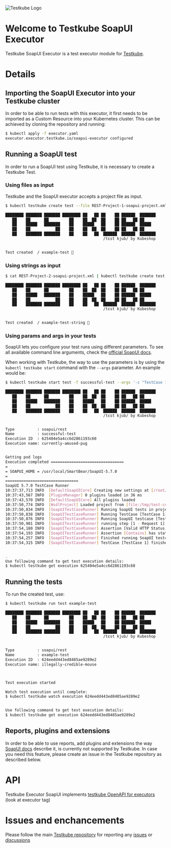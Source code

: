 ![Testkube Logo](https://raw.githubusercontent.com/kubeshop/testkube/main/assets/testkube-color-gray.png)

# Welcome to Testkube SoapUI Executor

Testkube SoapUI Executor is a test executor module for [Testkube](https://testkube.io).

# Details

## Importing the SoapUI Executor into your Testkube cluster

In order to be able to run tests with this executor, it first needs to be imported as a Custom Resource into your Kubernetes cluster.
This can be achieved by cloning the repository and running:

```bash
$ kubectl apply -f executor.yaml
executor.executor.testkube.io/soapui-executor configured
```

## Running a SoapUI test

In order to run a SoapUI test using Testkube, it is necessary to create a Testkube Test.

### Using files as input

Testkube and the SoapUI executor accepts a project file as input.

```bash
$ kubectl testkube create test --file REST-Project-1-soapui-project.xml --type soapui/rest --name example-test

████████ ███████ ███████ ████████ ██   ██ ██    ██ ██████  ███████ 
   ██    ██      ██         ██    ██  ██  ██    ██ ██   ██ ██      
   ██    █████   ███████    ██    █████   ██    ██ ██████  █████   
   ██    ██           ██    ██    ██  ██  ██    ██ ██   ██ ██      
   ██    ███████ ███████    ██    ██   ██  ██████  ██████  ███████ 
                                           /tɛst kjub/ by Kubeshop


Test created  / example-test 🥇

```

### Using strings as input

```bash
$ cat REST-Project-2-soapui-project.xml | kubectl testkube create test --type soapui/rest --name example-test-string

████████ ███████ ███████ ████████ ██   ██ ██    ██ ██████  ███████ 
   ██    ██      ██         ██    ██  ██  ██    ██ ██   ██ ██      
   ██    █████   ███████    ██    █████   ██    ██ ██████  █████   
   ██    ██           ██    ██    ██  ██  ██    ██ ██   ██ ██      
   ██    ███████ ███████    ██    ██   ██  ██████  ██████  ███████ 
                                           /tɛst kjub/ by Kubeshop


Test created  / example-test-string 🥇

```

### Using params and args in your tests

SoapUI lets you configure your test runs using different parameters. To see all available command line arguments, check the [official SoapUI docs](https://www.soapui.org/docs/test-automation/running-functional-tests/).

When working with Testkube, the way to use the parameters is by using the `kubectl testkube start` command with the `--args` parameter.
An example would be:

```bash
$ kubectl testkube start test -f successful-test --args '-c "TestCase 1"' 

████████ ███████ ███████ ████████ ██   ██ ██    ██ ██████  ███████ 
   ██    ██      ██         ██    ██  ██  ██    ██ ██   ██ ██      
   ██    █████   ███████    ██    █████   ██    ██ ██████  █████   
   ██    ██           ██    ██    ██  ██  ██    ██ ██   ██ ██      
   ██    ███████ ███████    ██    ██   ██  ██████  ██████  ███████ 
                                           /tɛst kjub/ by Kubeshop


Type          : soapui/rest
Name          : successful-test
Execution ID  : 625404e5a4cc6d2861193c60
Execution name: currently-amused-pug


Getting pod logs
Execution completed ================================
=
= SOAPUI_HOME = /usr/local/SmartBear/SoapUI-5.7.0
=
================================
SoapUI 5.7.0 TestCase Runner
10:37:37,713 INFO  [DefaultSoapUICore] Creating new settings at [/root/soapui-settings.xml]
10:37:43,567 INFO  [PluginManager] 0 plugins loaded in 36 ms
10:37:43,570 INFO  [DefaultSoapUICore] All plugins loaded
10:37:50,774 INFO  [WsdlProject] Loaded project from [file:/tmp/test-content359342991]
10:37:50,834 INFO  [SoapUITestCaseRunner] Running SoapUI tests in project [REST Project 2]
10:37:50,838 INFO  [SoapUITestCaseRunner] Running TestCase [TestCase 1]
10:37:50,876 INFO  [SoapUITestCaseRunner] Running SoapUI testcase [TestCase 1]
10:37:50,901 INFO  [SoapUITestCaseRunner] running step [1 - Request 1]
10:37:54,180 INFO  [SoapUITestCaseRunner] Assertion [Valid HTTP Status Codes] has status VALID
10:37:54,193 INFO  [SoapUITestCaseRunner] Assertion [Contains] has status VALID
10:37:54,257 INFO  [SoapUITestCaseRunner] Finished running SoapUI testcase [TestCase 1], time taken: 990ms, status: FINISHED
10:37:54,315 INFO  [SoapUITestCaseRunner] TestCase [TestCase 1] finished with status [FINISHED] in 990ms


.
Use following command to get test execution details:
$ kubectl testkube get execution 625404e5a4cc6d2861193c60
```

## Running the tests

To run the created test, use:

```bash
$ kubectl testkube run test example-test

████████ ███████ ███████ ████████ ██   ██ ██    ██ ██████  ███████ 
   ██    ██      ██         ██    ██  ██  ██    ██ ██   ██ ██      
   ██    █████   ███████    ██    █████   ██    ██ ██████  █████   
   ██    ██           ██    ██    ██  ██  ██    ██ ██   ██ ██      
   ██    ███████ ███████    ██    ██   ██  ██████  ██████  ███████ 
                                           /tɛst kjub/ by Kubeshop


Type          : soapui/rest
Name          : example-test
Execution ID  : 624eedd443ed8485ae9289e2
Execution name: illegally-credible-mouse



Test execution started

Watch test execution until complete:
$ kubectl testkube watch execution 624eedd443ed8485ae9289e2


Use following command to get test execution details:
$ kubectl testkube get execution 624eedd443ed8485ae9289e2

```

## Reports, plugins and extensions

In order to be able to use reports, add plugins and extensions the way [SoapUI docs](https://www.soapui.org/docs/test-automation/running-in-docker/) describe it, is currently not supported by Testkube.
In case you need this feature, please create an issue in the Testkube repository as described below.

# API

Testkube Executor SoapUI implements [testkube OpenAPI for executors](https://kubeshop.github.io/testkube/openapi/#operations-tag-executor) (look at executor tag)

# Issues and enchancements

Please follow the main [Testkube repository](https://github.com/kubeshop/testkube) for reporting any [issues](https://github.com/kubeshop/testkube/issues) or [discussions](https://github.com/kubeshop/testkube/discussions)
